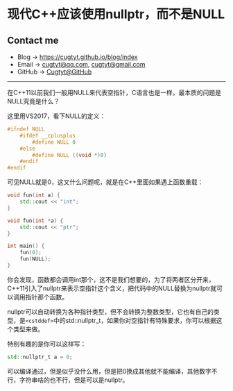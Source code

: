 # 现代C++应该使用nullptr，而不是NULL

## Contact me

* Blog -> <https://cugtyt.github.io/blog/index>
* Email -> <cugtyt@qq.com>, <cugtyt@gmail.com>
* GitHub -> [Cugtyt@GitHub](https://github.com/Cugtyt)

---

在C++11以前我们一般用NULL来代表空指针，C语言也是一样，最本质的问题是NULL究竟是什么？

这里用VS2017，看下NULL的定义：

``` c++
#ifndef NULL
    #ifdef __cplusplus
        #define NULL 0
    #else
        #define NULL ((void *)0)
    #endif
#endif
```

可见NULL就是0，这又什么问题呢，就是在C++里面如果遇上函数重载：

``` c++
void fun(int a) {
    std::cout << "int";
}

void fun(int *a) {
    std::cout << "ptr";
}

int main() {
    fun(0);
    fun(NULL);
}
```

你会发现，函数都会调用int那个，这不是我们想要的，为了将两者区分开来，C++11引入了nullptr来表示空指针这个含义，把代码中的NULL替换为nullptr就可以调用指针那个函数。

nullptr可以自动转换为各种指针类型，但不会转换为整数类型，它也有自己的类型，是`<cstddef>`中的std::nullptr_t，如果你对空指针有特殊要求，你可以根据这个类型来做。

特别有趣的是你可以这样写：

``` c++
std::nullptr_t a = 0;
```

可以编译通过，但是似乎没什么用，但是把0换成其他就不能编译，其他数字不行，字符串啥的也不行，但是可以是nullptr。